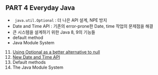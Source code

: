 ## PART 4 Everyday Java

- ` java.util.Optional` : 더 나은 API 설계, NPE 방지
- Date and Time API : 기존의 error-prone한 Date, time 작업의 문제점을 해결
- 큰 시스템을 설계하기 위한 Java 8, 9의 기능들
- default method
- Java Module System


11. [Using Optional as a better alternative to null](11_using_optional_as_a_better_alternative_to_null/README.md)
12. [New Date and Time API](12_new_date_and_time_api/README.md)
13. Default methods
14. The Java Module System
